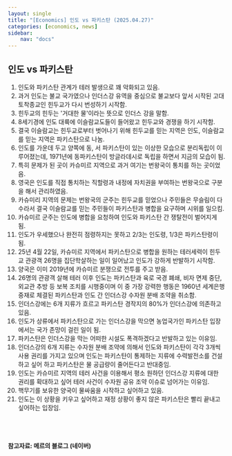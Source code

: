 ```yaml
---
layout: single
title: "[Economics] 인도 vs 파키스탄 (2025.04.27)"
categories: [economics, news]
sidebar:
    nav: "docs"
---
```


## 인도 vs 파키스탄
1. 인도와 파키스탄 관계가 테러 발생으로 꽤 악화되고 있음.
1. 과거 인도는 불교 국가였으나 인더스강 유역을 중심으로 불교보다 앞서 시작된 고대 토착종교인 힌두교가 다시 번성하기 시작함.
1. 힌두교의 힌두는 '거대한 물'이라는 뜻으로 인더스 강을 말함.
1. 8세기경에 인도 대륙에 이슬람교도들이 들어왔고 힌두교와 경쟁을 하기 시작함.
1. 결국 이슬람교는 힌두교로부터 벗어나기 위해 힌두교를 믿는 지역은 인도, 이슬람교를 믿는 지역은 파키스탄으로 나눔.
1. 인도를 가운데 두고 양쪽에 동, 서 파키스탄이 있는 이상한 모습으로 분리독립이 이루어졌는데, 1971년에 동파키스탄이 방글라데시로 독립을 하면서 지금의 모습이 됨.
1. 특히 문제가 된 곳이 카슈미르 지역으로 과거 여기는 번왕국이 통치를 하는 곳이었음.
1. 영국은 인도를 직접 통치하는 직할령과 내정에 자치권을 부여하는 번왕국으로 구분을 해서 관리하였음.
1. 카슈미리 지역의 문제는 번왕국의 군주는 힌두교를 믿었으나 주민들은 무슬림이 다수라서 결국 이슬람교를 믿는 주민들이 파키스탄과 병합을 요구하며 시위를 일으킴.
1. 카슈미르 군주는 인도에 병합을 요청하여 인도와 파키스탄 간 쟁탈전이 벌어지게 됨.
1. 인도가 우세했으나 완전히 점령하지는 못하고 2/3는 인도령, 1/3은 파키스탄령이 됨.
1. 25년 4월 22일, 카슈미르 지역에서 파키스탄으로 병합을 원하는 테러세력이 힌두교 관광객 26명을 집단학살하는 일이 일어났고 인도가 강하게 반발하기 시작함.
1. 양국은 이미 2019년에 카슈미르 분쟁으로 전투를 주고 받음.
1. 26명의 관광객 살해 테러 이후 인도는 파키스탄과 육로 국경 폐쇄, 비자 면제 중단, 외교관 추방 등 보복 조치를 시행중이며 이 중 가장 강력한 행동은 1960년 세계은행 중재로 체결된 파키스탄과 인도 간 인더스강 수자원 분배 조약을 취소함.
1. 인더스강에는 6개 지류가 흐르고 파키스탄 경작지의 80%가 인더스강에 의존하고 있음.
1. 인도가 상류에서 파키스탄으로 가는 인더스강을 막으면 농업국가인 파키스탄 입장에서는 국가 존망이 걸린 일이 됨.
1. 파키스탄은 인더스강을 막는 어떠한 시설도 폭격하겠다고 반발하고 있는 이유임.
1. 인더스강의 6개 지류는 수자원 분배 조약에 의해서 인도와 파키스탄이 각각 3개씩 사용 권리를 가지고 있으며 인도는 파키스탄이 통제하는 지류에 수력발전소를 건설하고 싶어 하고 파키스탄은 물 공급량이 줄어든다고 반대중임.
1. 인도는 카슈미르 지역의 테러 사건을 이용해서 평소 원하던 인더스강 지류에 대한 권리를 확대하고 싶어 테러 사건이 수자원 공유 조약 이슈로 넘어가는 이유임.
1. 핵무기를 보유한 양국이 물싸움을 시작하고 싶어하고 있음.
1. 인도는 이 상황을 키우고 싶어하고 재정 상황이 좋지 않은 파키스탄은 빨리 끝내고 싶어하는 입장임.



<br/>
<br/>

#### 참고자료: 메르의 블로그 (네이버) 
